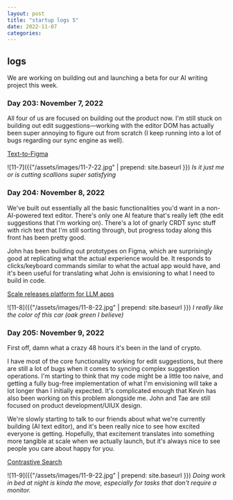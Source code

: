 ```yaml
---
layout: post
title: "startup logs 5"
date: 2022-11-07
categories:
---
```

## logs
We are working on building out and launching a beta for our AI writing project this week.

### Day 203: November 7, 2022
All four of us are focused on building out the product now. I'm still stuck on building out edit suggestions—working with the editor DOM has actually been super annoying to figure out from scratch (I keep running into a lot of bugs regarding our sync engine as well).

[Text-to-Figma](https://twitter.com/mathemagic1an/status/1589657222094934016?s=20&t=Jy1u3bfxLaPE35NxwHMgrA)

![11-7]({{"/assets/images/11-7-22.jpg" | prepend: site.baseurl }})
*Is it just me or is cutting scallions super satisfying*

### Day 204: November 8, 2022
We've built out essentially all the basic functionalities you'd want in a non-AI-powered text editor. There's only one AI feature that's really left (the edit suggestions that I'm working on). There's a lot of gnarly CRDT sync stuff with rich text that I'm still sorting through, but progress today along this front has been pretty good.

John has been building out prototypes on Figma, which are surprisingly good at replicating what the actual experience would be. It responds to clicks/keyboard commands similar to what the actual app would have, and it's been useful for translating what John is envisioning to what I need to build in code.

[Scale releases platform for LLM apps](https://twitter.com/alexandr_wang/status/1590081944603484160?s=20&t=q51RCgzOUYgSe-fMmEe2JA)

![11-8]({{"/assets/images/11-8-22.jpg" | prepend: site.baseurl }})
*I really like the color of this car (oak green I believe)*

### Day 205: November 9, 2022

First off, damn what a crazy 48 hours it's been in the land of crypto.

I have most of the core functionality working for edit suggestions, but there are still a lot of bugs when it comes to syncing complex suggestion operations. I'm starting to think that my code might be a little too naive, and getting a fully bug-free implementation of what I'm envisioning will take a lot longer than I initially expected. It's complicated enough that Kevin has also been working on this problem alongside me. John and Tae are still focused on product development/UIUX design.

We're slowly starting to talk to our friends about what we're currently building (AI text editor), and it's been really nice to see how excited everyone is getting. Hopefully, that excitement translates into something more tangible at scale when we actually launch, but it's always nice to see people you care about happy for you.

[Contrastive Search](https://twitter.com/joao_gante/status/1590293010385760256?s=20&t=LCiCvBZkPN2KqGdDvZJkMQ)

![11-9]({{"/assets/images/11-9-22.jpg" | prepend: site.baseurl }})
*Doing work in bed at night is kinda the move, especially for tasks that don't require a monitor.*
